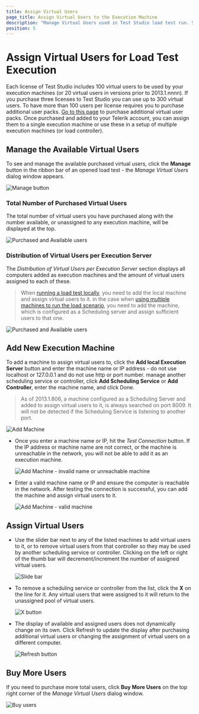 ```yaml
---
title: Assign Virtual Users
page_title: Assign Virtual Users to the Execution Machine
description: "Manage Virtual Users used in Test Studio load test run. Set virtual users to be used in load test run in Test Studio. Increase/Decrease virtual users amount to be used in Test Studio Load test"
position: 5
---
```

# Assign Virtual Users for Load Test Execution

Each license of Test Studio includes 100 virtual users to be used by your execution machines (or 20 virtual users in versions prior to 2013.1.nnnn). If you purchase three licenses to Test Studio you can use up to 300 virtual users. To have more than 100 users per license requires you to purchase additional user packs. <a href="http://www.telerik.com/purchase/teststudio" target="_blank">Go to this page</a> to purchase additional virtual user packs. Once purchased and added to your Telerik account, you can assign them to a single execution machine or use these in a setup of multiple execution machines (or load controller).

## Manage the Available Virtual Users

To see and manage the available purchased virtual users, click the **Manage** button in the ribbon bar of an opened load test - the _Manage Virtual Users_ dialog window appears.

![Manage button][1]

### Total Number of Purchased Virtual Users

The total number of virtual users you have purchased along with the number available, or unassigned to any execution machine, will be displayed at the top.

![Purchased and Available users][2]

### Distribution of Virtual Users per Execution Server

The _Distribution of Virtual Users per Execution Server_ section displays all computers added as execution machines and the amount of virtual users assigned to each of these.

> When <a href="/features/testing-types/load-testing/running-load-test/running-tests" target="_blank">running a load test locally</a>, you need to add the local machine and assign virtual users to it. in the case when <a href="/features/testing-types/load-testing/running-load-test/remote-load-test-execution" target="_blank">using multiple machines to run the load scenario</a>, you need to add the machine, which is configured as a Scheduling server and assign sufficient users to that one.

![Purchased and Available users][2a]

## Add New Execution Machine

To add a machine to assign virtual users to, click the __Add local Execution Server__ button and enter the machine name or IP address - do not use localhost or 127.0.0.1 and do not use http or port number. 
 manage another scheduling service or controller, click **Add Scheduling Service** or **Add Controller**, enter the machine name, and click Done.

> As of 2013.1.806, a machine configured as a Scheduling Server and added to assign virtual users to it, is always searched on port 8009. It will not be detected if the Scheduling Service is listening to another port.

![Add Machine][3]

- Once you enter a machine name or IP, hit the _Test Connection_ button. If the IP address or machine name are not correct, or the machine is unreachable in the network, you will not be able to add it as an execution machine.

    ![Add Machine - invalid name or unreachable machine][3a]

- Enter a valid machine name or IP and ensure the computer is reachable in the network. After testing the connection is successful, you can add the machine and assign virtual users to it.

    ![Add Machine - valid machine][3b]

## Assign Virtual Users

- Use the slider bar next to any of the listed machines to add virtual users to it, or to remove virtual users from that controller so they may be used by another scheduling service or controller. Clicking on the left or right of the thumb bar will decrement/increment the number of assigned virtual users.

    ![Slide bar][4]

- To remove a scheduling service or controller from the list, click the **X** on the line for it. Any virtual users that were assigned to it will return to the unassigned pool of virtual users.

    ![X button][5]

- The display of available and assigned users does not dynamically change on its own. Click Refresh to update the display after purchasing additional virtual users or changing the assignment of virtual users on a different computer.

    ![Refresh button][6]

## Buy More Users

If you need to purchase more total users, click **Buy More Users** on the top right corner of the _Manage Virtual Users_ dialog window.

![Buy users][7]

[1]: /img/features/testing-types/load-testing/managing-vu/fig1.png
[2]: /img/features/testing-types/load-testing/managing-vu/fig2.png
[2a]: /img/features/testing-types/load-testing/managing-vu/fig2a.png
[3]: /img/features/testing-types/load-testing/managing-vu/fig3.png
[3a]: /img/features/testing-types/load-testing/managing-vu/fig3a.png
[3b]: /img/features/testing-types/load-testing/managing-vu/fig3b.png
[4]: /img/features/testing-types/load-testing/managing-vu/fig4.png
[5]: /img/features/testing-types/load-testing/managing-vu/fig5.png
[6]: /img/features/testing-types/load-testing/managing-vu/fig6.png
[7]: /img/features/testing-types/load-testing/managing-vu/fig7.png